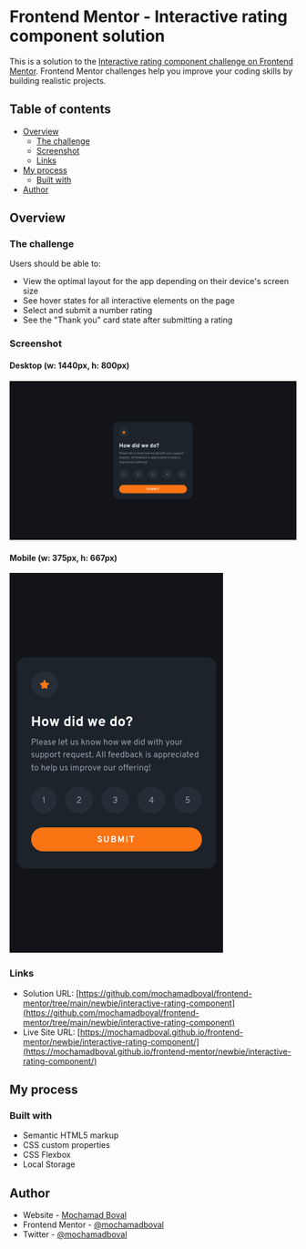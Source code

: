 # Frontend Mentor - Interactive rating component solution

This is a solution to the [Interactive rating component challenge on Frontend Mentor](https://www.frontendmentor.io/challenges/interactive-rating-component-koxpeBUmI). Frontend Mentor challenges help you improve your coding skills by building realistic projects. 

## Table of contents

- [Overview](#overview)
  - [The challenge](#the-challenge)
  - [Screenshot](#screenshot)
  - [Links](#links)
- [My process](#my-process)
  - [Built with](#built-with)
- [Author](#author)

## Overview

### The challenge

Users should be able to:

- View the optimal layout for the app depending on their device's screen size
- See hover states for all interactive elements on the page
- Select and submit a number rating
- See the "Thank you" card state after submitting a rating

### Screenshot

#### Desktop (w: 1440px, h: 800px)
![Interactive raing component on desktop](./screenshot.png)

#### Mobile (w: 375px, h: 667px)
![Interactive raing component on mobile](./screenshot-mobile.png)

### Links

- Solution URL: [https://github.com/mochamadboval/frontend-mentor/tree/main/newbie/interactive-rating-component](https://github.com/mochamadboval/frontend-mentor/tree/main/newbie/interactive-rating-component)
- Live Site URL: [https://mochamadboval.github.io/frontend-mentor/newbie/interactive-rating-component/](https://mochamadboval.github.io/frontend-mentor/newbie/interactive-rating-component/)

## My process

### Built with

- Semantic HTML5 markup
- CSS custom properties
- CSS Flexbox
- Local Storage

## Author

- Website - [Mochamad Boval](https://mochboval.com)
- Frontend Mentor - [@mochamadboval](https://frontendmentor.io/profile/mochamadboval)
- Twitter - [@mochamadboval](https://twitter.com/mochamadboval)
